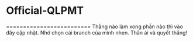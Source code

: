 # Official-QLPMT
=========================
Thằng nào làm xong phần nào thì vào đây cập nhật. Nhớ chọn cái branch của mình nhen. Thân ái và quyết thắng!
